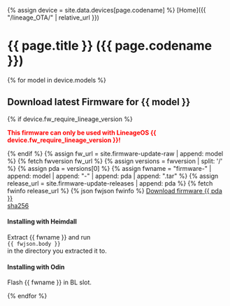 {% assign device = site.data.devices[page.codename] %}
[Home]({{ "/lineage_OTA/" | relative_url }})

# {{ page.title }} ({{ page.codename }})

{% for model in device.models %}
<h2>Download latest Firmware for {{ model }}</h2>
{% if device.fw_require_lineage_version %}
<p>
<b style="color: red">This firmware can only be used with LineageOS {{ device.fw_require_lineage_version }}!</b>
</p>
{% endif %}
{% assign fw_url = site.firmware-update-raw | append: model %}
{% fetch fwversion fw_url %}
{% assign versions = fwversion | split: '/' %}
{% assign pda = versions[0] %}
{% assign fwname = "firmware-" | append: model | append: "-" | append: pda | append: ".tar" %}
{% assign release_url = site.firmware-update-releases | append: pda %}
{% fetch fwinfo release_url %}
{% json fwjson fwinfo %}
<a href="{{ site.firmware-update-download }}/{{ pda }}/{{ fwname }}">Download firmware {{ pda }}</a>
<br>
<a href="{{ site.firmware-update-download }}/{{ pda }}/{{ fwname }}.sha256">sha256</a>
<br>
<h4>Installing with Heimdall</h4>
<p>
Extract {{ fwname }} and run<br>
<code>{{ fwjson.body }}</code><br>
in the directory you extracted it to.
</p>
<h4>Installing with Odin</h4>
<p>
Flash {{ fwname }} in BL slot.
</p>
{% endfor %}
